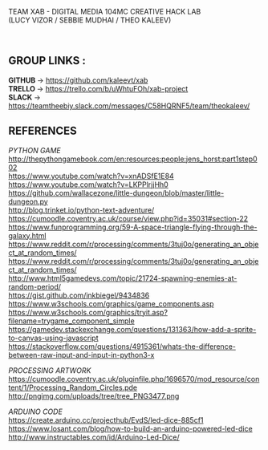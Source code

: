 <p>TEAM XAB - DIGITAL MEDIA 104MC CREATIVE HACK LAB <br>
   (LUCY VIZOR / SEBBIE MUDHAI / THEO KALEEV) </p> <br>

 
 <h2>GROUP LINKS : </h2> 
 
 <b> GITHUB </b>-> https://github.com/kaleevt/xab <br>
 <b>TRELLO </b> -> https://trello.com/b/uWhtuFOh/xab-project <br>
 <b> SLACK  </b>-> https://teamtheebiy.slack.com/messages/C58HQRNF5/team/theokaleev/ <br>
 
 <h2>REFERENCES</h2>
 
 <i> PYTHON GAME </i> <br>
 http://thepythongamebook.com/en:resources:people:jens_horst:part1step002 <br>
 https://www.youtube.com/watch?v=xnADSfE1E84 <br>
 https://www.youtube.com/watch?v=LKPPlrjjHh0 <br>
 https://github.com/wallacezone/little-dungeon/blob/master/little-dungeon.py <br>
 http://blog.trinket.io/python-text-adventure/ <br>
 https://cumoodle.coventry.ac.uk/course/view.php?id=35031#section-22 <br>
 https://www.funprogramming.org/59-A-space-triangle-flying-through-the-galaxy.html <br>
 https://www.reddit.com/r/processing/comments/3tuj0o/generating_an_object_at_random_times/ <br>
 https://www.reddit.com/r/processing/comments/3tuj0o/generating_an_object_at_random_times/ <br>
 http://www.html5gamedevs.com/topic/21724-spawning-enemies-at-random-period/ <br>
 https://gist.github.com/inkbiegel/9434836 <br>
 https://www.w3schools.com/graphics/game_components.asp <br>
 https://www.w3schools.com/graphics/tryit.asp?filename=trygame_component_simple <br>
 https://gamedev.stackexchange.com/questions/131363/how-add-a-sprite-to-canvas-using-javascript <br>
 https://stackoverflow.com/questions/4915361/whats-the-difference-between-raw-input-and-input-in-python3-x <br>

<i> PROCESSING ARTWORK </i> <br>
https://cumoodle.coventry.ac.uk/pluginfile.php/1696570/mod_resource/content/1/Processing_Random_Circles.pde <br>
http://pngimg.com/uploads/tree/tree_PNG3477.png <br>

<i>ARDUINO CODE </i> <br>
https://create.arduino.cc/projecthub/EvdS/led-dice-885cf1
https://www.losant.com/blog/how-to-build-an-arduino-powered-led-dice
http://www.instructables.com/id/Arduino-Led-Dice/
